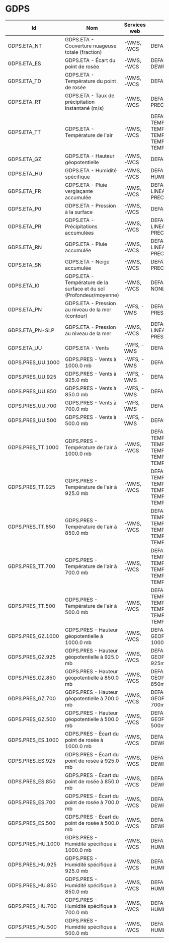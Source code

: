 # GDPS

Id | Nom | Services web | Styles | Notes
---|-----|--------------|--------|------
GDPS.ETA_NT | GDPS.ETA - Couverture nuageuse totale (fraction) | -WMS, -WCS   | DEFAULT: CLOUD |      
GDPS.ETA_ES | GDPS.ETA - Écart du point de rosée | -WMS, -WCS   | DEFAULT: DEWPOINTDEP |      
GDPS.ETA_TD | GDPS.ETA - Température du point de rosée | -WMS, -WCS   | DEFAULT: DEWPOINT |      
GDPS.ETA_RT | GDPS.ETA - Taux de précipitation instantané (m/s) | -WMS, -WCS   | DEFAULT: PRECIPPRTMMH |      
GDPS.ETA_TT | GDPS.ETA - Température de l'air | -WMS, -WCS   | DEFAULT: TEMPWINTER-LINEAR, TEMPERATURE, TEMPSUMMER, TEMPWINTER, TEMPERATURE-LINEAR |      
GDPS.ETA_GZ | GDPS.ETA - Hauteur géopotentielle | -WMS, -WCS   | DEFAULT: GPHEIGHT |      
GDPS.ETA_HU | GDPS.ETA - Humidité spécifique | -WMS, -WCS   | DEFAULT: HUMIDITYSPEC |      
GDPS.ETA_FR | GDPS.ETA - Pluie verglaçante accumulée | -WMS, -WCS   | DEFAULT: CAPA24-LINEAR, PRECIPMM, PRECIPMM-LINEAR |      
GDPS.ETA_P0 | GDPS.ETA - Pression à la surface | -WMS, -WCS   | DEFAULT: PRESSURE |      
GDPS.ETA_PR | GDPS.ETA - Précipitations accumulées | -WMS, -WCS   | DEFAULT: CAPA24-LINEAR, PRECIPMM, PRECIPMM-LINEAR |      
GDPS.ETA_RN | GDPS.ETA - Pluie accumulée | -WMS, -WCS   | DEFAULT: CAPA24-LINEAR, PRECIPMM, PRECIPMM-LINEAR |      
GDPS.ETA_SN | GDPS.ETA - Neige accumulée | -WMS, -WCS   | DEFAULT: PRECIPSNOW-LINEAR |      
GDPS.ETA_I0 | GDPS.ETA - Température de la surface et du sol (Profondeur/moyenne) | -WMS, -WCS   | DEFAULT: TEMPSOIL-NONLINEAR |      
GDPS.ETA_PN | GDPS.ETA - Pression au niveau de la mer (contour) | -WFS, -WMS   | DEFAULT: PRESSURE4_LINE |      
GDPS.ETA_PN-SLP | GDPS.ETA - Pression au niveau de la mer | -WMS, -WCS   | DEFAULT: PRESSURE4-LINEAR, PRESSURE4, PRESSURESEAHIGH |      
GDPS.ETA_UU | GDPS.ETA - Vents | -WFS, -WMS   | DEFAULT: WINDARROW |      
GDPS.PRES_UU.1000 | GDPS.PRES - Vents à 1000.0 mb | -WFS, -WMS   | DEFAULT: WINDARROW |      
GDPS.PRES_UU.925 | GDPS.PRES - Vents à 925.0 mb | -WFS, -WMS   | DEFAULT: WINDARROW |      
GDPS.PRES_UU.850 | GDPS.PRES - Vents à 850.0 mb | -WFS, -WMS   | DEFAULT: WINDARROW |      
GDPS.PRES_UU.700 | GDPS.PRES - Vents à 700.0 mb | -WFS, -WMS   | DEFAULT: WINDARROW |      
GDPS.PRES_UU.500 | GDPS.PRES - Vents à 500.0 mb | -WFS, -WMS   | DEFAULT: WINDARROW |      
GDPS.PRES_TT.1000 | GDPS.PRES - Température de l'air à 1000.0 mb | -WMS, -WCS   | DEFAULT: TEMPWINTER-LINEAR, TEMPERATURE, TEMPERATURE-LINEAR, TEMPSUMMER, TEMPSUMMER-LINEAR |      
GDPS.PRES_TT.925 | GDPS.PRES - Température de l'air à 925.0 mb | -WMS, -WCS   | DEFAULT: TEMPWINTER-LINEAR, TEMPERATURE, TEMPERATURE-LINEAR, TEMPSUMMER, TEMPSUMMER-LINEAR |      
GDPS.PRES_TT.850 | GDPS.PRES - Température de l'air à 850.0 mb | -WMS, -WCS   | DEFAULT: TEMPWINTER-LINEAR, TEMPERATURE, TEMPERATURE-LINEAR, TEMPSUMMER, TEMPSUMMER-LINEAR |      
GDPS.PRES_TT.700 | GDPS.PRES - Température de l'air à 700.0 mb | -WMS, -WCS   | DEFAULT: TEMPWINTER-LINEAR, TEMPERATURE, TEMPERATURE-LINEAR, TEMPSUMMER, TEMPSUMMER-LINEAR |      
GDPS.PRES_TT.500 | GDPS.PRES - Température de l'air à 500.0 mb | -WMS, -WCS   | DEFAULT: TEMPWINTER-LINEAR, TEMPERATURE, TEMPERATURE-LINEAR, TEMPSUMMER, TEMPSUMMER-LINEAR |      
GDPS.PRES_GZ.1000 | GDPS.PRES - Hauteur géopotentielle à 1000.0 mb | -WMS, -WCS   | DEFAULT: GEOPOTENTIELHEIGHT-1000mb-NONLINEAR |      
GDPS.PRES_GZ.925 | GDPS.PRES - Hauteur géopotentielle à 925.0 mb | -WMS, -WCS   | DEFAULT: GEOPOTENTIELHEIGHT-925mb-NONLINEAR |      
GDPS.PRES_GZ.850 | GDPS.PRES - Hauteur géopotentielle à 850.0 mb | -WMS, -WCS   | DEFAULT: GEOPOTENTIELHEIGHT-850mb-NONLINEAR |      
GDPS.PRES_GZ.700 | GDPS.PRES - Hauteur géopotentielle à 700.0 mb | -WMS, -WCS   | DEFAULT: GEOPOTENTIELHEIGHT-700mb-NONLINEAR |      
GDPS.PRES_GZ.500 | GDPS.PRES - Hauteur géopotentielle à 500.0 mb | -WMS, -WCS   | DEFAULT: GEOPOTENTIELHEIGHT-500mb-NONLINEAR |      
GDPS.PRES_ES.1000 | GDPS.PRES - Écart du point de rosée à 1000.0 mb | -WMS, -WCS   | DEFAULT: DEWPOINTDEP |      
GDPS.PRES_ES.925 | GDPS.PRES - Écart du point de rosée à 925.0 mb | -WMS, -WCS   | DEFAULT: DEWPOINTDEP |      
GDPS.PRES_ES.850 | GDPS.PRES - Écart du point de rosée à 850.0 mb | -WMS, -WCS   | DEFAULT: DEWPOINTDEP |      
GDPS.PRES_ES.700 | GDPS.PRES - Écart du point de rosée à 700.0 mb | -WMS, -WCS   | DEFAULT: DEWPOINTDEP |      
GDPS.PRES_ES.500 | GDPS.PRES - Écart du point de rosée à 500.0 mb | -WMS, -WCS   | DEFAULT: DEWPOINTDEP |      
GDPS.PRES_HU.1000 | GDPS.PRES - Humidité spécifique à 1000.0 mb | -WMS, -WCS   | DEFAULT: HUMIDITYSPEC |      
GDPS.PRES_HU.925 | GDPS.PRES - Humidité spécifique à 925.0 mb | -WMS, -WCS   | DEFAULT: HUMIDITYSPEC |      
GDPS.PRES_HU.850 | GDPS.PRES - Humidité spécifique à 850.0 mb | -WMS, -WCS   | DEFAULT: HUMIDITYSPEC |      
GDPS.PRES_HU.700 | GDPS.PRES - Humidité spécifique à 700.0 mb | -WMS, -WCS   | DEFAULT: HUMIDITYSPEC |      
GDPS.PRES_HU.500 | GDPS.PRES - Humidité spécifique à 500.0 mb | -WMS, -WCS   | DEFAULT: HUMIDITYSPEC |      
